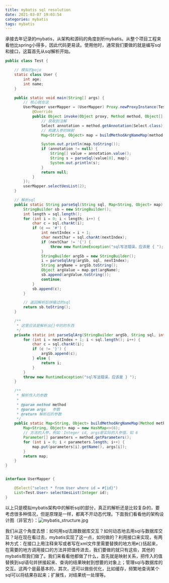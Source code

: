 ```yaml
---
title: mybatis sql resolution
date: 2021-03-07 19:03:54
categories: mybatis
tags: mybatis
---
```


承接去年记录的mybatis，从架构和源码的角度剖析mybatis。从整个项目工程来看他比spring小得多，因此代码更易读。使用他时，通常我们要做的就是编写sql和接口，这篇首先从sql解析开始。

<!-- more -->

<!-- toc -->

```java
public class Test {

    // 模拟的pojo
    static class User {
        int age;
        int name;
    }

    public static void main(String[] args) {
        // 核心就在这
        UserMapper userMapper = (UserMapper) Proxy.newProxyInstance(Test.class.getClassLoader(), new Class<?>[]{UserMapper.class}, new InvocationHandler() {
            @Override
            public Object invoke(Object proxy, Method method, Object[] args) throws Throwable {
                // 获取到注解
                Select annotation = method.getAnnotation(Select.class);
                // 构建入参的映射
                Map<String, Object> map = buildMethodArgNameMap(method, args);

                System.out.println(map.toString());
                if (annotation != null) {
                    String[] value = annotation.value();
                    String s = parseSql(value[0], map);
                    System.out.println(s);
                }
                return null;
            }
        });
        userMapper.selectUesList(2);
    }

    // 解析sql
    public static String parseSql(String sql, Map<String, Object> map) {
        StringBuilder sb = new StringBuilder();
        int length = sql.length();
        for (int i = 0; i < length; i++) {
            char c = sql.charAt(i);
            if (c == '#') {
                int nextIndex = i + 1;
                char nextChar = sql.charAt(nextIndex);
                if (nextChar != '{') {
                    throw new RuntimeException("sql写法错误，应该是 { ");
                }
                StringBuilder argSb = new StringBuilder();
                i = parseSqlArg(argSb, sql, nextIndex);
                String argName = argSb.toString();
                Object argValue = map.get(argName);
                sb.append(argValue.toString());
                continue;
            }
            sb.append(c);
        }

        // 返回解析后拼接过的sql
        return sb.toString();
    }

    /**
     * 这里应该是解析出{}中的的东西
     */
    private static int parseSqlArg(StringBuilder argSb, String sql, int nextIndex) {
        for (int i = nextIndex + 1; i < sql.length(); i++) {
            char c = sql.charAt(i);
            if (c != '}') {
                argSb.append(c);
            } else {
                return i;
            }
        }
        throw new RuntimeException("sql写法错误，应该是 } ");
    }

    /**
     * 解析传入的参数
     *
     * @param method method
     * @param args   参数
     * @return 解析后的参数
     */
    public static Map<String, Object> buildMethodArgNameMap(Method method, Object[] args) {
        Map<String, Object> map = new HashMap<>(6);
        // 方法的入参，例如：Integer id, args是实际的入参值，如 6
        Parameter[] parameters = method.getParameters();
        for (int i = 0; i < parameters.length; i++) {
            map.put(parameters[i].getName(), args[i]);
        }
        return map;
    }
}


interface UserMapper {

    @Select("select * from User where id = #{id}")
    List<Test.User> selectUesList(Integer id);
}    
```

以上只是模拟mybatis架构中的解析sql的部分，真正的解析还是比较复杂的，要考虑很多种情况，但是原理是一样，都离不开动态代理。下面我们看看他的架构设计图（非官方）：![mybatis_structure.jpg](https://i.loli.net/2021/03/07/cPamMLRFU4xHXu8.jpg)

我们从这个角度去想：如何用sql去跟数据库交互？如何动态地去用sql与数据库交互？站在现在看过去，mybatis实现了这一点，如何做的？利用接口来实现，有两种方式：在接口上用注释来写或者写在xml文件里需要替换的地方用`#{}`括起来，在需要的地方调用接口的方法并把值传进去，我们要做的就只有这些，其他的mybatis帮我们做了。我们来看看他都做了什么，首先就是映射关系，把传入的值替换到sql语句并拼接起来、查询的结果映射到想要的对象上；管理sql与数据库的交互。这两个是最基本的，其次，还可以做些优化，比如缓存，频繁地查询某个sql可以将结果存起来；扩展性，对结果统一处理等。